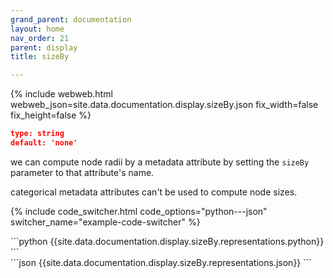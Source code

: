 ```yaml
---
grand_parent: documentation
layout: home
nav_order: 21
parent: display
title: sizeBy

---
```


{% include webweb.html webweb_json=site.data.documentation.display.sizeBy.json fix_width=false fix_height=false %}

```json
type: string
default: 'none'
````
we can compute node radii by a metadata attribute by setting the `sizeBy` parameter to that attribute's name.



categorical metadata attributes can't be used to compute node sizes.

{% include code_switcher.html code_options="python---json" switcher_name="example-code-switcher" %}
<div class='select-code-block example-code-switcher python-code-block select-code-block-visible'></div>
```python
{{site.data.documentation.display.sizeBy.representations.python}}
```
<div class='select-code-block example-code-switcher json-code-block'></div>
```json
{{site.data.documentation.display.sizeBy.representations.json}}
```